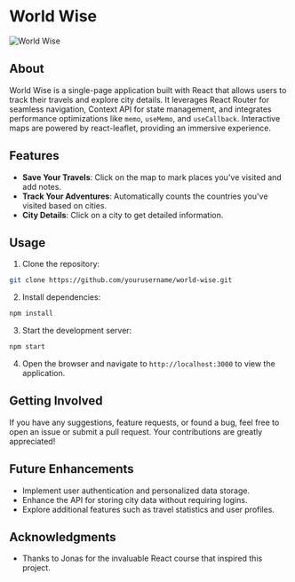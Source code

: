 # World Wise

![World Wise](https://worldwise-jonas.netlify.app/logo.png)

## About

World Wise is a single-page application built with React that allows users to track their travels and explore city details. It leverages React Router for seamless navigation, Context API for state management, and integrates performance optimizations like `memo`, `useMemo`, and `useCallback`. Interactive maps are powered by react-leaflet, providing an immersive experience.

## Features

- **Save Your Travels**: Click on the map to mark places you've visited and add notes.
- **Track Your Adventures**: Automatically counts the countries you've visited based on cities.
- **City Details**: Click on a city to get detailed information.

## Usage

1. Clone the repository:

```bash
git clone https://github.com/yourusername/world-wise.git
```

2. Install dependencies:

```bash
npm install
```

3. Start the development server:

```bash
npm start
```

4. Open the browser and navigate to `http://localhost:3000` to view the application.

## Getting Involved

If you have any suggestions, feature requests, or found a bug, feel free to open an issue or submit a pull request. Your contributions are greatly appreciated!

## Future Enhancements

- Implement user authentication and personalized data storage.
- Enhance the API for storing city data without requiring logins.
- Explore additional features such as travel statistics and user profiles.

## Acknowledgments

- Thanks to Jonas for the invaluable React course that inspired this project.
